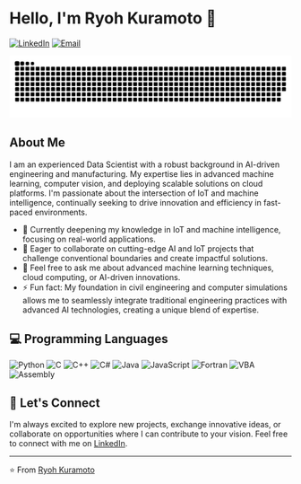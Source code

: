 # Hello, I'm Ryoh Kuramoto 👋

[![LinkedIn](https://img.shields.io/badge/LinkedIn-Connect-blue)](https://www.linkedin.com/in/ryoh-kuramoto-a94557291/)
[![Email](https://img.shields.io/badge/Email-Contact-blue)](mailto:ryoh.kuramoto@rknewtech.com)

<picture>
  <source media="(prefers-color-scheme: dark)" srcset="https://raw.githubusercontent.com/ryokuramoto/ryokuramoto/output/github-contribution-grid-snake-dark.svg" />
  <source media="(prefers-color-scheme: light)" srcset="https://raw.githubusercontent.com/ryokuramoto/ryokuramoto/output/github-contribution-grid-snake.svg" />
  <img alt="github-snake" src="https://raw.githubusercontent.com/ryokuramoto/ryokuramoto/output/github-contribution-grid-snake.svg" />
</picture>

## About Me

I am an experienced Data Scientist with a robust background in AI-driven engineering and manufacturing. My expertise lies in advanced machine learning, computer vision, and deploying scalable solutions on cloud platforms. I'm passionate about the intersection of IoT and machine intelligence, continually seeking to drive innovation and efficiency in fast-paced environments.

- 🌱 Currently deepening my knowledge in IoT and machine intelligence, focusing on real-world applications.
- 👯 Eager to collaborate on cutting-edge AI and IoT projects that challenge conventional boundaries and create impactful solutions.
- 💬 Feel free to ask me about advanced machine learning techniques, cloud computing, or AI-driven innovations.
- ⚡ Fun fact: My foundation in civil engineering and computer simulations allows me to seamlessly integrate traditional engineering practices with advanced AI technologies, creating a unique blend of expertise.

## 💻 Programming Languages
![Python](https://img.shields.io/badge/Python-3776AB?logo=python&logoColor=white) ![C](https://img.shields.io/badge/C-00599C?logo=c&logoColor=white) ![C++](https://img.shields.io/badge/C++-00599C?logo=c%2B%2B&logoColor=white) ![C#](https://img.shields.io/badge/C%23-239120?logo=c-sharp&logoColor=white) ![Java](https://img.shields.io/badge/Java-007396?logo=java&logoColor=white) ![JavaScript](https://img.shields.io/badge/JavaScript-F7DF1E?logo=javascript&logoColor=black) ![Fortran](https://img.shields.io/badge/Fortran-734F96?logo=fortran&logoColor=white) ![VBA](https://img.shields.io/badge/VBA-217346?logo=microsoft-excel&logoColor=white) ![Assembly](https://img.shields.io/badge/Assembly-525252?logo=assembly&logoColor=white)

## 🤝 Let's Connect

I'm always excited to explore new projects, exchange innovative ideas, or collaborate on opportunities where I can contribute to your vision. Feel free to connect with me on [LinkedIn](https://www.linkedin.com/in/ryoh-kuramoto-a94557291/).

---

⭐️ From [Ryoh Kuramoto](https://github.com/ryokuramoto)
